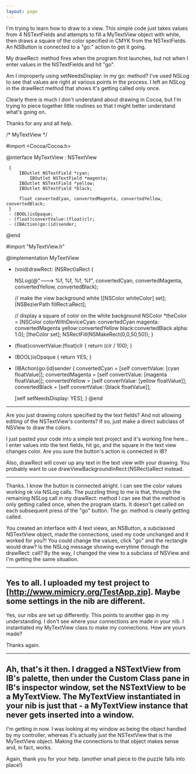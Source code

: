 ```yaml
---
layout: page
---
```


I'm trying to learn how to draw to a view.  This simple code just takes values from 4 NSTextFields and attempts to fill a MyTextView object with white, then draws a square of the color specified in CMYK from the NSTextFields.  An NSButton is connected to a "go:" action to get it going.

My drawRect: method fires when the program first launches, but not when I enter values in the NSTextFields and hit "go".

Am I improperly using setNeedsDisplay: in my go: method?  I've used NSLog to see that values are right at various points in the process.  I left an NSLog in the drawRect method that shows it's getting called only once.

Clearly there is much I don't understand about drawing in Cocoa, but I'm trying to piece together little routines so that I might better understand what's going on.

Thanks for any and all help.

    
/* MyTextView */

#import <Cocoa/Cocoa.h>

@interface MyTextView : NSTextView

     {
	     IBOutlet NSTextField *cyan;
      	     IBOutlet NSTextField *magenta;
	     IBOutlet NSTextField *yellow;
	     IBOutlet NSTextField *black;
	
	     float convertedCyan, convertedMagenta, convertedYellow, convertedBlack;
     }
     - (BOOL)isOpaque;
     - (float)convertValue:(float)clr;
     - (IBAction)go:(id)sender;

@end

#import "MyTextView.h"

@implementation MyTextView


- (void)drawRect: (NSRect)aRect
{
		
	NSLog(@"---> %f, %f, %f, %f", convertedCyan, convertedMagenta, convertedYellow, convertedBlack);
	
	// make the view background white
	[[NSColor whiteColor] set];
	[NSBezierPath fillRect:aRect];
	
	// display a square of color on the white background
	NSColor *theColor = [NSColor colorWithDeviceCyan: convertedCyan magenta: convertedMagenta yellow:convertedYellow black:convertedBlack alpha: 1.0];
	[theColor set];
	NSRectFill(NSMakeRect(0,0,50,50));
}

- (float)convertValue:(float)clr
{
	return (clr / 100);
}

- (BOOL)isOpaque
{
	return YES;
}

- (IBAction)go:(id)sender
{
	convertedCyan = [self convertValue: [cyan floatValue]];
	convertedMagenta = [self convertValue: [magenta floatValue]];
	convertedYellow = [self convertValue: [yellow floatValue]];
	convertedBlack = [self convertValue: [black floatValue]];

	[self setNeedsDisplay: YES];
}
@end

----

Are you just drawing colors specified by the text fields? And not allowing editing of the NSTextView's contents? If so, just make a direct subclass of NSView to draw the colors.

I just pasted your code into a simple test project and it's working fine here... I enter values into the text fields, hit go, and the square in the text view changes color. Are you sure the button's action is connected in IB?

Also, drawRect will cover up any text in the text view with your drawing. You probably want to use     drawViewBackgroundInRect:(NSRect)aRect instead.

----
Thanks.
I know the button is connected alright.  I can see the  color values working ok via NSLog calls. 
The puzzling thing to me is that, through the remaining NSLog call in my drawRect: method I can see that the method is only getting called once, when the program starts.  It doesn't get called on each subsequent press of the "go" button.  The go: method is clearly getting called.

You created an interface with 4 text views, an NSButton, a subclassed NSTextView object, made the connections, used my code unchanged and it worked for you?!  You could change the values, click "go" and the rectangle would draw?  Is the NSLog message showing everytime through the drawRect: call?  By the way, I changed the view to a subclass of NSView and I'm getting the same situation.

----

Yes to all. I uploaded my test project to [http://www.mimicry.org/TestApp.zip]. Maybe some settings in the nib are different.
----
Yes, our nibs are set up differently.  This points to another gap in my understanding.  I don't see where your connections are made in your nib.  I instantiated my MyTextView class to make my connections.  How are yours made?

Thanks again.

----

Ah, that's it then. I dragged a NSTextView from IB's palette, then under the Custom Class pane in IB's inspector window, set the NSTextView to be a MyTextView. The MyTextView instantiated in your nib is just that - a MyTextView instance that never gets inserted into a window.
----
I'm getting in now.  I was looking at my window as being the object handled by my controller, whereas it's actually just the NSTextView that is the MyTextView object.  Making the connections to that object makes sense and, in fact, works.

Again, thank you for your help.
(another small piece to the puzzle falls into place!)
